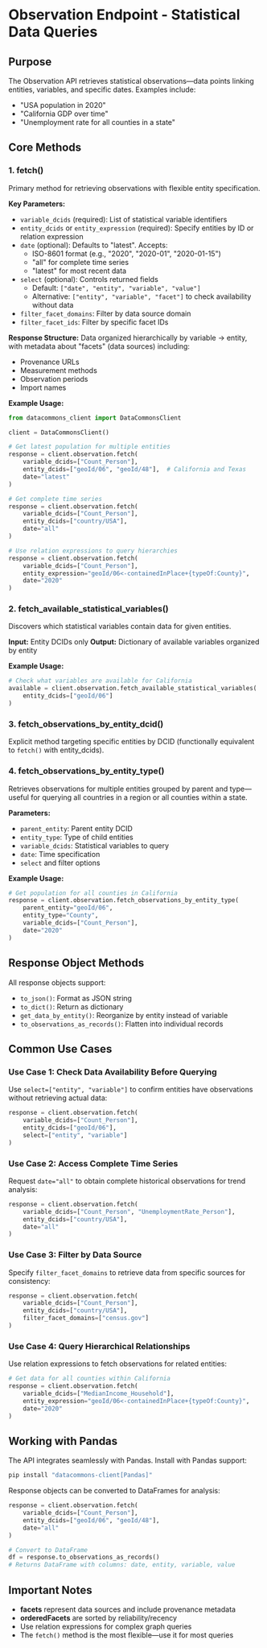 # Observation Endpoint - Statistical Data Queries

## Purpose

The Observation API retrieves statistical observations—data points linking entities, variables, and specific dates. Examples include:
- "USA population in 2020"
- "California GDP over time"
- "Unemployment rate for all counties in a state"

## Core Methods

### 1. fetch()

Primary method for retrieving observations with flexible entity specification.

**Key Parameters:**
- `variable_dcids` (required): List of statistical variable identifiers
- `entity_dcids` or `entity_expression` (required): Specify entities by ID or relation expression
- `date` (optional): Defaults to "latest". Accepts:
  - ISO-8601 format (e.g., "2020", "2020-01", "2020-01-15")
  - "all" for complete time series
  - "latest" for most recent data
- `select` (optional): Controls returned fields
  - Default: `["date", "entity", "variable", "value"]`
  - Alternative: `["entity", "variable", "facet"]` to check availability without data
- `filter_facet_domains`: Filter by data source domain
- `filter_facet_ids`: Filter by specific facet IDs

**Response Structure:**
Data organized hierarchically by variable → entity, with metadata about "facets" (data sources) including:
- Provenance URLs
- Measurement methods
- Observation periods
- Import names

**Example Usage:**
```python
from datacommons_client import DataCommonsClient

client = DataCommonsClient()

# Get latest population for multiple entities
response = client.observation.fetch(
    variable_dcids=["Count_Person"],
    entity_dcids=["geoId/06", "geoId/48"],  # California and Texas
    date="latest"
)

# Get complete time series
response = client.observation.fetch(
    variable_dcids=["Count_Person"],
    entity_dcids=["country/USA"],
    date="all"
)

# Use relation expressions to query hierarchies
response = client.observation.fetch(
    variable_dcids=["Count_Person"],
    entity_expression="geoId/06<-containedInPlace+{typeOf:County}",
    date="2020"
)
```

### 2. fetch_available_statistical_variables()

Discovers which statistical variables contain data for given entities.

**Input:** Entity DCIDs only
**Output:** Dictionary of available variables organized by entity

**Example Usage:**
```python
# Check what variables are available for California
available = client.observation.fetch_available_statistical_variables(
    entity_dcids=["geoId/06"]
)
```

### 3. fetch_observations_by_entity_dcid()

Explicit method targeting specific entities by DCID (functionally equivalent to `fetch()` with entity_dcids).

### 4. fetch_observations_by_entity_type()

Retrieves observations for multiple entities grouped by parent and type—useful for querying all countries in a region or all counties within a state.

**Parameters:**
- `parent_entity`: Parent entity DCID
- `entity_type`: Type of child entities
- `variable_dcids`: Statistical variables to query
- `date`: Time specification
- `select` and filter options

**Example Usage:**
```python
# Get population for all counties in California
response = client.observation.fetch_observations_by_entity_type(
    parent_entity="geoId/06",
    entity_type="County",
    variable_dcids=["Count_Person"],
    date="2020"
)
```

## Response Object Methods

All response objects support:
- `to_json()`: Format as JSON string
- `to_dict()`: Return as dictionary
- `get_data_by_entity()`: Reorganize by entity instead of variable
- `to_observations_as_records()`: Flatten into individual records

## Common Use Cases

### Use Case 1: Check Data Availability Before Querying

Use `select=["entity", "variable"]` to confirm entities have observations without retrieving actual data:
```python
response = client.observation.fetch(
    variable_dcids=["Count_Person"],
    entity_dcids=["geoId/06"],
    select=["entity", "variable"]
)
```

### Use Case 2: Access Complete Time Series

Request `date="all"` to obtain complete historical observations for trend analysis:
```python
response = client.observation.fetch(
    variable_dcids=["Count_Person", "UnemploymentRate_Person"],
    entity_dcids=["country/USA"],
    date="all"
)
```

### Use Case 3: Filter by Data Source

Specify `filter_facet_domains` to retrieve data from specific sources for consistency:
```python
response = client.observation.fetch(
    variable_dcids=["Count_Person"],
    entity_dcids=["country/USA"],
    filter_facet_domains=["census.gov"]
)
```

### Use Case 4: Query Hierarchical Relationships

Use relation expressions to fetch observations for related entities:
```python
# Get data for all counties within California
response = client.observation.fetch(
    variable_dcids=["MedianIncome_Household"],
    entity_expression="geoId/06<-containedInPlace+{typeOf:County}",
    date="2020"
)
```

## Working with Pandas

The API integrates seamlessly with Pandas. Install with Pandas support:
```bash
pip install "datacommons-client[Pandas]"
```

Response objects can be converted to DataFrames for analysis:
```python
response = client.observation.fetch(
    variable_dcids=["Count_Person"],
    entity_dcids=["geoId/06", "geoId/48"],
    date="all"
)

# Convert to DataFrame
df = response.to_observations_as_records()
# Returns DataFrame with columns: date, entity, variable, value
```

## Important Notes

- **facets** represent data sources and include provenance metadata
- **orderedFacets** are sorted by reliability/recency
- Use relation expressions for complex graph queries
- The `fetch()` method is the most flexible—use it for most queries
